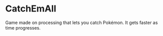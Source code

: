 # CatchEmAll
Game made on processing that lets you catch Pokémon. It gets faster as time progresses.
